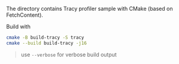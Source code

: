 The directory contains Tracy profiler sample with CMake (based on FetchContent).

Build with

```bash
cmake -B build-tracy -S tracy
cmake --build build-tracy -j16
```

> use `--verbose` for verbose build output
